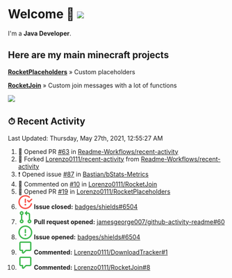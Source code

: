 # Welcome 👋 ![](https://hit.yhype.me/github/profile?user_id=69311874)

I'm a **Java Developer**.

## Here are my main minecraft projects

**[RocketPlaceholders](https://github.com/Lorenzo0111/RocketPlaceholders)** » Custom placeholders

**[RocketJoin](https://github.com/Lorenzo0111/RocketJoin)** » Custom join messages with a lot of functions

[![](https://github-readme-stats.vercel.app/api?username=Lorenzo0111&show_icons=true&count_private=true)](https://github.com/Lorenzo0111)

## ⏱ Recent Activity

<!--RECENT_ACTIVITY:last_update-->
Last Updated: Thursday, May 27th, 2021, 12:55:27 AM
<!--RECENT_ACTIVITY:last_update_end-->

<!--RECENT_ACTIVITY:start-->
1. 💪 Opened PR [#63](https://github.com/Readme-Workflows/recent-activity/pull/63) in [Readme-Workflows/recent-activity](https://github.com/Readme-Workflows/recent-activity)
2. 🔱 Forked [Lorenzo0111/recent-activity](https://github.com/Lorenzo0111/recent-activity) from [Readme-Workflows/recent-activity](https://github.com/Readme-Workflows/recent-activity)
3. ❗️ Opened issue [#87](https://github.com/Bastian/bStats-Metrics/issues/87) in [Bastian/bStats-Metrics](https://github.com/Bastian/bStats-Metrics)
4. 💬 Commented on [#10](https://github.com/Lorenzo0111/RocketJoin/pull/10#issuecomment-848972602) in [Lorenzo0111/RocketJoin](https://github.com/Lorenzo0111/RocketJoin)
5. 💪 Opened PR [#19](https://github.com/Lorenzo0111/RocketPlaceholders/pull/19) in [Lorenzo0111/RocketPlaceholders](https://github.com/Lorenzo0111/RocketPlaceholders)
6. ![issueClosed] **Issue closed:** [badges/shields#6504](https://github.com/badges/shields/issues/6504)
7. ![pullRequestOpened] **Pull request opened:** [jamesgeorge007/github-activity-readme#60](https://github.com/jamesgeorge007/github-activity-readme/pull/60)
8. ![issueOpened] **Issue opened:** [badges/shields#6504](https://github.com/badges/shields/issues/6504)
9. ![comment] **Commented:** [Lorenzo0111/DownloadTracker#1](https://github.com/Lorenzo0111/DownloadTracker/issues/1)
10. ![comment] **Commented:** [Lorenzo0111/RocketJoin#8](https://github.com/Lorenzo0111/RocketJoin/issues/8)
<!--RECENT_ACTIVITY:end-->

[issueOpened]: https://github.com/Lorenzo0111/Lorenzo0111/raw/main/media/IssueOpened.svg
[issueClosed]: https://github.com/Lorenzo0111/Lorenzo0111/raw/main/media/IssueClosed.svg
[pullRequestOpened]: https://github.com/Lorenzo0111/Lorenzo0111/raw/main/media/PullRequestOpened.svg
[pullRequestClosed]: https://github.com/Lorenzo0111/Lorenzo0111/raw/main/media/PullRequestClosed.svg
[pullRequestMerged]: https://github.com/Lorenzo0111/Lorenzo0111/raw/main/media/PullRequestMerged.svg
[comment]: https://github.com/Lorenzo0111/Lorenzo0111/raw/main/media/Comment.svg

